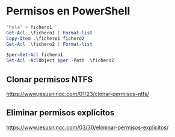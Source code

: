 # Permisos en PowerShell

```PowerShell
"hola" > fichero1
Get-Acl .\fichero1 | Format-list
Copy-Item .\fichero1 fichero2
Get-Acl .\fichero2 | Format-list

$per=Get-Acl fichero1
Set-Acl -AclObject $per -Path .\fichero2
```

## Clonar permisos NTFS
https://www.jesusninoc.com/01/23/clonar-permisos-ntfs/

## Eliminar permisos explícitos
https://www.jesusninoc.com/03/30/eliminar-permisos-explicitos/
